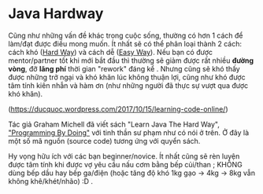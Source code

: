 Java Hardway
====


Cũng như những vấn đề khác trong cuộc sống, thường có hơn 1 cách để làm/đạt được điều mong muốn. Ít nhất sẽ có thể 
phân loại thành 2 cách: cách khó ([Hard Way](https://learnjavathehardway.org/book/])) và cách dễ ([Easy Way](https://ducquoc.wordpress.com/2018/07/08/recruitment-problems-microsoft-mount/)). 
Nếu bạn có được mentor/partner tốt khi mới bắt đầu thì thường sẽ giảm được rất nhiều __đường vòng__, đỡ **lãng phí** thời gian "rework" đáng kể . 
Nhưng cũng sẽ khó thấy được những trở ngại và khó khăn lúc không thuận lợi, cũng như khó được tâm tính kiên nhẫn và hàm ơn (như những người đã thực sự vượt qua được khó khăn).

(https://ducquoc.wordpress.com/2017/10/15/learning-code-online/)

Tác giả Graham Michell đã viết sách "Learn Java The Hard Way", ["Programming By Doing"](https://programmingbydoing.com/) 
với tinh thần sư phạm như có nói ở trên. 
Ở đây là một số mã nguồn (source code) tương ứng với quyển sách.

Hy vọng hữu ích với các bạn beginner/novice. 
Ít nhất cũng sẽ rèn luyện được tâm tính khi được vợ yêu cầu nấu cơm bằng bếp củi/than ; 
KHÔNG dùng bếp dầu hay bếp ga/điện 
(hoặc tăng độ khó 1kg gạo -> 4kg -> 8kg vẫn không khê/khét/nhão) :D .


